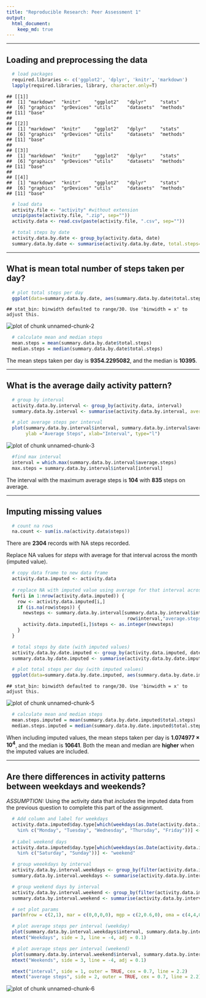 ```yaml
---
title: "Reproducible Research: Peer Assessment 1"
output: 
  html_document:
    keep_md: true
---
```


*******
  
## Loading and preprocessing the data


```r
  # load packages
  required.libraries <- c('ggplot2', 'dplyr', 'knitr', 'markdown')
  lapply(required.libraries, library, character.only=T)
```

```
## [[1]]
##  [1] "markdown"  "knitr"     "ggplot2"   "dplyr"     "stats"    
##  [6] "graphics"  "grDevices" "utils"     "datasets"  "methods"  
## [11] "base"     
## 
## [[2]]
##  [1] "markdown"  "knitr"     "ggplot2"   "dplyr"     "stats"    
##  [6] "graphics"  "grDevices" "utils"     "datasets"  "methods"  
## [11] "base"     
## 
## [[3]]
##  [1] "markdown"  "knitr"     "ggplot2"   "dplyr"     "stats"    
##  [6] "graphics"  "grDevices" "utils"     "datasets"  "methods"  
## [11] "base"     
## 
## [[4]]
##  [1] "markdown"  "knitr"     "ggplot2"   "dplyr"     "stats"    
##  [6] "graphics"  "grDevices" "utils"     "datasets"  "methods"  
## [11] "base"
```

```r
  # load data
  activity.file <- "activity" #without extension
  unzip(paste(activity.file, ".zip", sep=""))
  activity.data <- read.csv(paste(activity.file, ".csv", sep=""))

  # total steps by date
  activity.data.by.date <- group_by(activity.data, date)
  summary.data.by.date <- summarise(activity.data.by.date, total.steps=sum(steps, na.rm = TRUE))
```

*******
    
## What is mean total number of steps taken per day?
  

```r
  # plot total steps per day
  ggplot(data=summary.data.by.date, aes(summary.data.by.date$total.steps)) + geom_histogram()
```

```
## stat_bin: binwidth defaulted to range/30. Use 'binwidth = x' to adjust this.
```

![plot of chunk unnamed-chunk-2](figure/unnamed-chunk-2-1.png) 

```r
  # calculate mean and median steps
  mean.steps = mean(summary.data.by.date$total.steps)
  median.steps = median(summary.data.by.date$total.steps)
```
    
      
The mean steps taken per day is **9354.2295082**, and the median is **10395**.
     
*******

## What is the average daily activity pattern?
  

```r
  # group by interval
  activity.data.by.interval <- group_by(activity.data, interval)
  summary.data.by.interval <- summarise(activity.data.by.interval, average.steps=mean(steps, na.rm = TRUE))

  # plot average steps per interval
  plot(summary.data.by.interval$interval, summary.data.by.interval$average.steps, 
       ylab ="Average Steps", xlab="Interval", type="l")
```

![plot of chunk unnamed-chunk-3](figure/unnamed-chunk-3-1.png) 

```r
  #find max interval
  interval = which.max(summary.data.by.interval$average.steps)
  max.steps = summary.data.by.interval$interval[interval]
```
     
       
The interval with the maximum average steps is **104** with **835** steps on average.
 
*******
    
## Imputing missing values


```r
  # count na rows
  na.count <- sum(is.na(activity.data$steps))
```
    
    
There are **2304** records with NA steps recorded.      
    
   
Replace NA values for *steps* with average for that interval across the month (imputed value).

```r
  # copy data frame to new data frame
  activity.data.imputed <- activity.data
  
  # replace NA with imputed value using average for that interval across the month
  for(i in 1:nrow(activity.data.imputed)) {
    row <- activity.data.imputed[i,]
    if (is.na(row$steps)) { 
      newsteps <- summary.data.by.interval[summary.data.by.interval$interval == 
                                            row$interval,"average.steps"]
      activity.data.imputed[i,]$steps <- as.integer(newsteps)
    }
  }

  # total steps by date (with imputed values)
  activity.data.by.date.imputed <- group_by(activity.data.imputed, date)
  summary.data.by.date.imputed <- summarise(activity.data.by.date.imputed, total.steps=sum(steps))

  # plot total steps per day (with imputed values)
  ggplot(data=summary.data.by.date.imputed, aes(summary.data.by.date.imputed$total.steps)) + geom_histogram()
```

```
## stat_bin: binwidth defaulted to range/30. Use 'binwidth = x' to adjust this.
```

![plot of chunk unnamed-chunk-5](figure/unnamed-chunk-5-1.png) 

```r
  # calculate mean and median steps
  mean.steps.imputed = mean(summary.data.by.date.imputed$total.steps)
  median.steps.imputed = median(summary.data.by.date.imputed$total.steps)
```
  
  
When including imputed values, the mean steps taken per day is **1.074977 &times; 10<sup>4</sup>**, and the median is **10641**.  Both the mean and median are **higher** when the imputed values are included.

*******
    
## Are there differences in activity patterns between weekdays and weekends?

*ASSUMPTION:* Using the activity data that *includes* the imputed data from the previous question to complete this part of the assignment.


```r
  # Add column and label for weekdays
  activity.data.imputed$day.type[which(weekdays(as.Date(activity.data.imputed$date)) 
    %in% c("Monday", "Tuesday", "Wednesday", "Thursday", "Friday"))] <- "weekday" 
  
  # Label weekend days
  activity.data.imputed$day.type[which(weekdays(as.Date(activity.data.imputed$date)) 
    %in% c("Saturday", "Sunday"))] <- "weekend" 

  # group weeekdays by interval
  activity.data.by.interval.weekdays <- group_by(filter(activity.data.imputed, day.type == "weekday"), interval)
  summary.data.by.interval.weekdays <- summarise(activity.data.by.interval.weekdays, average.steps=mean(steps))

  # group weekend days by interval
  activity.data.by.interval.weekend <- group_by(filter(activity.data.imputed, day.type == "weekend"), interval)
  summary.data.by.interval.weekend <- summarise(activity.data.by.interval.weekend, average.steps=mean(steps))

  # set plot params
  par(mfrow = c(2,1), mar = c(0,0,0,0), mgp = c(2,0.6,0), oma = c(4,4,0.5,0.5))

  # plot average steps per interval (weekday)
  plot(summary.data.by.interval.weekdays$interval, summary.data.by.interval.weekdays$average.steps, ylab ="Average Steps", xlab="Interval", type="l")
  mtext("Weekdays", side = 3, line = -4, adj = 0.1)

  # plot average steps per interval (weekend)
  plot(summary.data.by.interval.weekend$interval, summary.data.by.interval.weekend$average.steps, ylab ="Average Steps", xlab="Interval", type="l")
  mtext("Weekends", side = 3, line = -4, adj = 0.1)

  mtext("interval", side = 1, outer = TRUE, cex = 0.7, line = 2.2)
  mtext("average steps", side = 2, outer = TRUE, cex = 0.7, line = 2.2)
```

![plot of chunk unnamed-chunk-6](figure/unnamed-chunk-6-1.png) 

